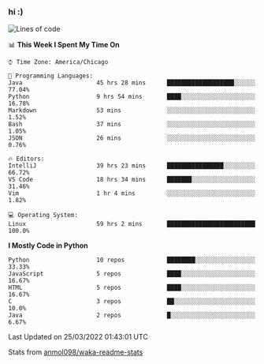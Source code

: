 ### hi :)

<!--START_SECTION:waka-->
![Lines of code](https://img.shields.io/badge/From%20Hello%20World%20I%27ve%20Written-482%20Thousand%20lines%20of%20code-blue)

📊 **This Week I Spent My Time On** 

```text
⌚︎ Time Zone: America/Chicago

💬 Programming Languages: 
Java                     45 hrs 28 mins      ███████████████████░░░░░░   77.04% 
Python                   9 hrs 54 mins       ████░░░░░░░░░░░░░░░░░░░░░   16.78% 
Markdown                 53 mins             ░░░░░░░░░░░░░░░░░░░░░░░░░   1.52% 
Bash                     37 mins             ░░░░░░░░░░░░░░░░░░░░░░░░░   1.05% 
JSON                     26 mins             ░░░░░░░░░░░░░░░░░░░░░░░░░   0.76%

🔥 Editors: 
IntelliJ                 39 hrs 23 mins      ████████████████░░░░░░░░░   66.72% 
VS Code                  18 hrs 34 mins      ███████░░░░░░░░░░░░░░░░░░   31.46% 
Vim                      1 hr 4 mins         ░░░░░░░░░░░░░░░░░░░░░░░░░   1.82%

💻 Operating System: 
Linux                    59 hrs 2 mins       █████████████████████████   100.0%

```

**I Mostly Code in Python** 

```text
Python                   10 repos            ████████░░░░░░░░░░░░░░░░░   33.33% 
JavaScript               5 repos             ████░░░░░░░░░░░░░░░░░░░░░   16.67% 
HTML                     5 repos             ████░░░░░░░░░░░░░░░░░░░░░   16.67% 
C                        3 repos             ██░░░░░░░░░░░░░░░░░░░░░░░   10.0% 
Java                     2 repos             █░░░░░░░░░░░░░░░░░░░░░░░░   6.67%

```



 Last Updated on 25/03/2022 01:43:01 UTC
<!--END_SECTION:waka-->

Stats from [anmol098/waka-readme-stats](https://github.com/anmol098/waka-readme-stats)